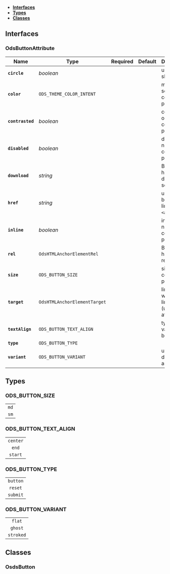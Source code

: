 * [**Interfaces**](#interfaces)
* [**Types**](#types)
* [**Classes**](#classes)

## Interfaces

### OdsButtonAttribute
|Name | Type | Required | Default | Description|
|---|---|:---:|---|---|
|**`circle`** | _boolean_ |  |  | use a circle shape|
|**`color`** | `ODS_THEME_COLOR_INTENT` |  |  | main color: see component principles|
|**`contrasted`** | _boolean_ |  |  | contrasted or not: see component principles|
|**`disabled`** | _boolean_ |  |  | disabled or not: see component principles|
|**`download`** | _string_ |  |  | Button with href as download source|
|**`href`** | _string_ |  |  | use a button as a link with `<a>` element|
|**`inline`** | _boolean_ |  |  | inline or not: see component principles|
|**`rel`** | `OdsHTMLAnchorElementRel` |  |  | Button with href relationship|
|**`size`** | `ODS_BUTTON_SIZE` |  |  | size: see component principles|
|**`target`** | `OdsHTMLAnchorElementTarget` |  |  | link target if we are in a link-mode (using `href` attribute)|
|**`textAlign`** | `ODS_BUTTON_TEXT_ALIGN` |  |  | type of the vanilla button|
|**`type`** | `ODS_BUTTON_TYPE` |  |  | |
|**`variant`** | `ODS_BUTTON_VARIANT` |  |  | used design aspect|

## Types

### ODS_BUTTON_SIZE
|  |
|:---:|
| `md` |
| `sm` |

### ODS_BUTTON_TEXT_ALIGN
|  |
|:---:|
| `center` |
| `end` |
| `start` |

### ODS_BUTTON_TYPE
|  |
|:---:|
| `button` |
| `reset` |
| `submit` |

### ODS_BUTTON_VARIANT
|  |
|:---:|
| `flat` |
| `ghost` |
| `stroked` |

## Classes

### OsdsButton